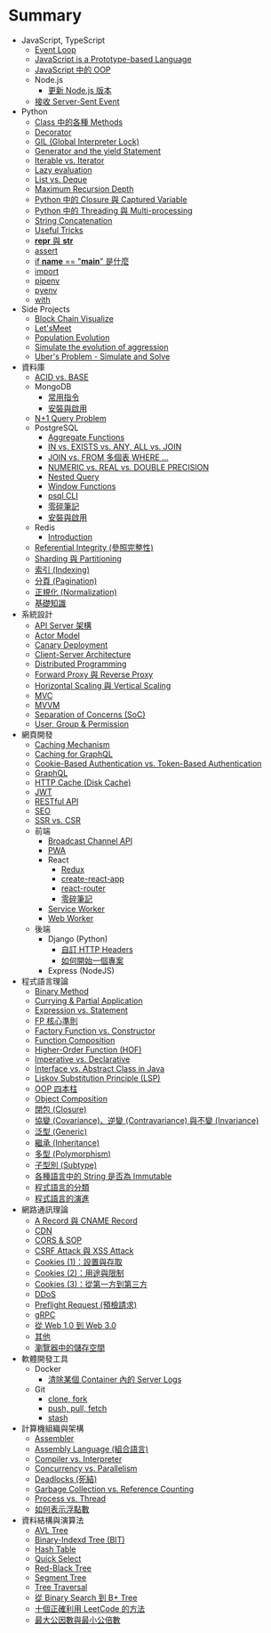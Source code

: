 # Summary

- JavaScript, TypeScript
  - [Event Loop](<././JavaScript, TypeScript/Event Loop.md>)
  - [JavaScript is a Prototype-based Language](<././JavaScript, TypeScript/JavaScript is a Prototype-based Language.md>)
  - [JavaScript 中的 OOP](<././JavaScript, TypeScript/JavaScript 中的 OOP.md>)
  - Node.js
    - [更新 Node.js 版本](<././JavaScript, TypeScript/Node.js/更新 Node.js 版本.md>)
  - [接收 Server-Sent Event](<././JavaScript, TypeScript/接收 Server-Sent Event.md>)
- Python
  - [Class 中的各種 Methods](<././Python/Class 中的各種 Methods.md>)
  - [Decorator](<././Python/Decorator.md>)
  - [GIL (Global Interpreter Lock)](<././Python/GIL (Global Interpreter Lock).md>)
  - [Generator and the yield Statement](<././Python/Generator and the yield Statement.md>)
  - [Iterable vs. Iterator](<././Python/Iterable vs. Iterator.md>)
  - [Lazy evaluation](<././Python/Lazy evaluation.md>)
  - [List vs. Deque](<././Python/List vs. Deque.md>)
  - [Maximum Recursion Depth](<././Python/Maximum Recursion Depth.md>)
  - [Python 中的 Closure 與 Captured Variable](<././Python/Python 中的 Closure 與 Captured Variable.md>)
  - [Python 中的 Threading 與 Multi-processing](<././Python/Python 中的 Threading 與 Multi-processing.md>)
  - [String Concatenation](<././Python/String Concatenation.md>)
  - [Useful Tricks](<././Python/Useful Tricks.md>)
  - [__repr__ 與 __str__](<././Python/__repr__ 與 __str__.md>)
  - [assert](<././Python/assert.md>)
  - [if __name__ == "__main__" 是什麼](<././Python/if __name__ == "__main__" 是什麼.md>)
  - [import](<././Python/import.md>)
  - [pipenv](<././Python/pipenv.md>)
  - [pyenv](<././Python/pyenv.md>)
  - [with](<././Python/with.md>)
- Side Projects
  - [Block Chain Visualize](<././Side Projects/Block Chain Visualize.md>)
  - [Let'sMeet](<././Side Projects/Let'sMeet.md>)
  - [Population Evolution](<././Side Projects/Population Evolution.md>)
  - [Simulate the evolution of aggression](<././Side Projects/Simulate the evolution of aggression.md>)
  - [Uber's Problem - Simulate and Solve](<././Side Projects/Uber's Problem - Simulate and Solve.md>)
- 資料庫
  - [ACID vs. BASE](<././資料庫/ACID vs. BASE.md>)
  - MongoDB
    - [常用指令](<././資料庫/MongoDB/常用指令.md>)
    - [安裝與啟用](<././資料庫/MongoDB/安裝與啟用.md>)
  - [N+1 Query Problem](<././資料庫/N+1 Query Problem.md>)
  - PostgreSQL
    - [Aggregate Functions](<././資料庫/PostgreSQL/Aggregate Functions.md>)
    - [IN vs. EXISTS vs. ANY, ALL vs. JOIN](<././資料庫/PostgreSQL/IN vs. EXISTS vs. ANY, ALL vs. JOIN.md>)
    - [JOIN vs. FROM 多個表 WHERE ...](<././資料庫/PostgreSQL/JOIN vs. FROM 多個表 WHERE ....md>)
    - [NUMERIC vs. REAL vs. DOUBLE PRECISION](<././資料庫/PostgreSQL/NUMERIC vs. REAL vs. DOUBLE PRECISION.md>)
    - [Nested Query](<././資料庫/PostgreSQL/Nested Query.md>)
    - [Window Functions](<././資料庫/PostgreSQL/Window Functions.md>)
    - [psql CLI](<././資料庫/PostgreSQL/psql CLI.md>)
    - [零碎筆記](<././資料庫/PostgreSQL/零碎筆記.md>)
    - [安裝與啟用](<././資料庫/PostgreSQL/安裝與啟用.md>)
  - Redis
    - [Introduction](<././資料庫/Redis/Introduction.md>)
  - [Referential Integrity (參照完整性)](<././資料庫/Referential Integrity (參照完整性).md>)
  - [Sharding 與 Partitioning](<././資料庫/Sharding 與 Partitioning.md>)
  - [索引 (Indexing)](<././資料庫/索引 (Indexing).md>)
  - [分頁 (Pagination)](<././資料庫/分頁 (Pagination).md>)
  - [正規化 (Normalization)](<././資料庫/正規化 (Normalization).md>)
  - [基礎知識](<././資料庫/基礎知識.md>)
- 系統設計
  - [API Server 架構](<././系統設計/API Server 架構.md>)
  - [Actor Model](<././系統設計/Actor Model.md>)
  - [Canary Deployment](<././系統設計/Canary Deployment.md>)
  - [Client-Server Architecture](<././系統設計/Client-Server Architecture.md>)
  - [Distributed Programming](<././系統設計/Distributed Programming.md>)
  - [Forward Proxy 與 Reverse Proxy](<././系統設計/Forward Proxy 與 Reverse Proxy.md>)
  - [Horizontal Scaling 與 Vertical Scaling](<././系統設計/Horizontal Scaling 與 Vertical Scaling.md>)
  - [MVC](<././系統設計/MVC.md>)
  - [MVVM](<././系統設計/MVVM.md>)
  - [Separation of Concerns (SoC)](<././系統設計/Separation of Concerns (SoC).md>)
  - [User, Group & Permission](<././系統設計/User, Group & Permission.md>)
- 網頁開發
  - [Caching Mechanism](<././網頁開發/Caching Mechanism.md>)
  - [Caching for GraphQL](<././網頁開發/Caching for GraphQL.md>)
  - [Cookie-Based Authentication vs. Token-Based Authentication](<././網頁開發/Cookie-Based Authentication vs. Token-Based Authentication.md>)
  - [GraphQL](<././網頁開發/GraphQL.md>)
  - [HTTP Cache (Disk Cache)](<././網頁開發/HTTP Cache (Disk Cache).md>)
  - [JWT](<././網頁開發/JWT.md>)
  - [RESTful API](<././網頁開發/RESTful API.md>)
  - [SEO](<././網頁開發/SEO.md>)
  - [SSR vs. CSR](<././網頁開發/SSR vs. CSR.md>)
  - 前端
    - [Broadcast Channel API](<././網頁開發/前端/Broadcast Channel API.md>)
    - [PWA](<././網頁開發/前端/PWA.md>)
    - React
      - [Redux](<././網頁開發/前端/React/Redux.md>)
      - [create-react-app](<././網頁開發/前端/React/create-react-app.md>)
      - [react-router](<././網頁開發/前端/React/react-router.md>)
      - [零碎筆記](<././網頁開發/前端/React/零碎筆記.md>)
    - [Service Worker](<././網頁開發/前端/Service Worker.md>)
    - [Web Worker](<././網頁開發/前端/Web Worker.md>)
  - 後端
    - Django (Python)
      - [自訂 HTTP Headers](<././網頁開發/後端/Django (Python)/自訂 HTTP Headers.md>)
      - [如何開始一個專案](<././網頁開發/後端/Django (Python)/如何開始一個專案.md>)
    - Express (NodeJS)
- 程式語言理論
  - [Binary Method](<././程式語言理論/Binary Method.md>)
  - [Currying & Partial Application](<././程式語言理論/Currying & Partial Application.md>)
  - [Expression vs. Statement](<././程式語言理論/Expression vs. Statement.md>)
  - [FP 核心準則](<././程式語言理論/FP 核心準則.md>)
  - [Factory Function vs. Constructor](<././程式語言理論/Factory Function vs. Constructor.md>)
  - [Function Composition](<././程式語言理論/Function Composition.md>)
  - [Higher-Order Function (HOF)](<././程式語言理論/Higher-Order Function (HOF).md>)
  - [Imperative vs. Declarative](<././程式語言理論/Imperative vs. Declarative.md>)
  - [Interface vs. Abstract Class in Java](<././程式語言理論/Interface vs. Abstract Class in Java.md>)
  - [Liskov Substitution Principle (LSP)](<././程式語言理論/Liskov Substitution Principle (LSP).md>)
  - [OOP 四本柱](<././程式語言理論/OOP 四本柱.md>)
  - [Object Composition](<././程式語言理論/Object Composition.md>)
  - [閉包 (Closure)](<././程式語言理論/閉包 (Closure).md>)
  - [協變 (Covariance)、逆變 (Contravariance) 與不變 (Invariance)](<././程式語言理論/協變 (Covariance)、逆變 (Contravariance) 與不變 (Invariance).md>)
  - [泛型 (Generic)](<././程式語言理論/泛型 (Generic).md>)
  - [繼承 (Inheritance)](<././程式語言理論/繼承 (Inheritance).md>)
  - [多型 (Polymorphism)](<././程式語言理論/多型 (Polymorphism).md>)
  - [子型別 (Subtype)](<././程式語言理論/子型別 (Subtype).md>)
  - [各種語言中的 String 是否為 Immutable](<././程式語言理論/各種語言中的 String 是否為 Immutable.md>)
  - [程式語言的分類](<././程式語言理論/程式語言的分類.md>)
  - [程式語言的演進](<././程式語言理論/程式語言的演進.md>)
- 網路通訊理論
  - [A Record 與 CNAME Record](<././網路通訊理論/A Record 與 CNAME Record.md>)
  - [CDN](<././網路通訊理論/CDN.md>)
  - [CORS & SOP](<././網路通訊理論/CORS & SOP.md>)
  - [CSRF Attack 與 XSS Attack](<././網路通訊理論/CSRF Attack 與 XSS Attack.md>)
  - [Cookies (1)：設置與存取](<././網路通訊理論/Cookies (1)：設置與存取.md>)
  - [Cookies (2)：用途與限制](<././網路通訊理論/Cookies (2)：用途與限制.md>)
  - [Cookies (3)：從第一方到第三方](<././網路通訊理論/Cookies (3)：從第一方到第三方.md>)
  - [DDoS](<././網路通訊理論/DDoS.md>)
  - [Preflight Request (預檢請求)](<././網路通訊理論/Preflight Request (預檢請求).md>)
  - [gRPC](<././網路通訊理論/gRPC.md>)
  - [從 Web 1.0 到 Web 3.0](<././網路通訊理論/從 Web 1.0 到 Web 3.0.md>)
  - [其他](<././網路通訊理論/其他.md>)
  - [瀏覽器中的儲存空間](<././網路通訊理論/瀏覽器中的儲存空間.md>)
- 軟體開發工具
  - Docker
    - [清除某個 Container 內的 Server Logs](<././軟體開發工具/Docker/清除某個 Container 內的 Server Logs.md>)
  - Git
    - [clone, fork](<././軟體開發工具/Git/clone, fork.md>)
    - [push, pull, fetch](<././軟體開發工具/Git/push, pull, fetch.md>)
    - [stash](<././軟體開發工具/Git/stash.md>)
- 計算機組織與架構
  - [Assembler](<././計算機組織與架構/Assembler.md>)
  - [Assembly Language (組合語言)](<././計算機組織與架構/Assembly Language (組合語言).md>)
  - [Compiler vs. Interpreter](<././計算機組織與架構/Compiler vs. Interpreter.md>)
  - [Concurrency vs. Parallelism](<././計算機組織與架構/Concurrency vs. Parallelism.md>)
  - [Deadlocks (死結)](<././計算機組織與架構/Deadlocks (死結).md>)
  - [Garbage Collection vs. Reference Counting](<././計算機組織與架構/Garbage Collection vs. Reference Counting.md>)
  - [Process vs. Thread](<././計算機組織與架構/Process vs. Thread.md>)
  - [如何表示浮點數](<././計算機組織與架構/如何表示浮點數.md>)
- 資料結構與演算法
  - [AVL Tree](<././資料結構與演算法/AVL Tree.md>)
  - [Binary-Indexd Tree (BIT)](<././資料結構與演算法/Binary-Indexd Tree (BIT).md>)
  - [Hash Table](<././資料結構與演算法/Hash Table.md>)
  - [Quick Select](<././資料結構與演算法/Quick Select.md>)
  - [Red-Black Tree](<././資料結構與演算法/Red-Black Tree.md>)
  - [Segment Tree](<././資料結構與演算法/Segment Tree.md>)
  - [Tree Traversal](<././資料結構與演算法/Tree Traversal.md>)
  - [從 Binary Search 到 B+ Tree](<././資料結構與演算法/從 Binary Search 到 B+ Tree.md>)
  - [十個正確利用 LeetCode 的方法](<././資料結構與演算法/十個正確利用 LeetCode 的方法.md>)
  - [最大公因數與最小公倍數](<././資料結構與演算法/最大公因數與最小公倍數.md>)
